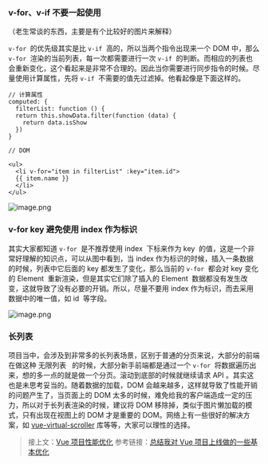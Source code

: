 <!--
 * @Author: wuhaoyuan
 * @Date: 2022-07-06 09:22:28
 * @LastEditTime: 2022-07-06 09:54:27
 * @LastEditors: wuhaoyuan
 * @Description: 
 * @FilePath: /blog/前端性能优化/vue性能优化（续）.md
-->
### v-for、v-if 不要一起使用

（老生常谈的东西，主要是有个比较好的图片来解释）

`v-for`  的优先级其实是比 `v-if`  高的，所以当两个指令出现来一个 DOM 中，那么 `v-for`  渲染的当前列表，每一次都需要进行一次 `v-if`  的判断。而相应的列表也会重新变化，这个看起来是非常不合理的。因此当你需要进行同步指令的时候。尽量使用计算属性，先将 `v-if`  不需要的值先过滤掉。他看起像是下面这样的。

```
// 计算属性
computed: {
  filterList: function () {
  return this.showData.filter(function (data) {
    return data.isShow
  })
}

// DOM

<ul>
  <li v-for="item in filterList" :key="item.id">
  {{ item.name }}
  </li>
</ul>
```

![image.png](https://upload-images.jianshu.io/upload_images/12877063-dd77811e4eb4ce99.png?imageMogr2/auto-orient/strip%7CimageView2/2/w/1240)

### v-for key 避免使用 index 作为标识

其实大家都知道 `v-for`  是不推荐使用 index  下标来作为 key  的值，这是一个非常好理解的知识点，可以从图中看到，当 index 作为标识的时候，插入一条数据的时候，列表中它后面的 key 都发生了变化，那么当前的 `v-for`  都会对 key 变化的 Element  重新渲染，但是其实它们除了插入的 Element  数据都没有发生改变，这就导致了没有必要的开销。所以，尽量不要用 index 作为标识，而去采用数据中的唯一值，如 id  等字段。

![image.png](https://upload-images.jianshu.io/upload_images/12877063-664a9d812be21f17.png?imageMogr2/auto-orient/strip%7CimageView2/2/w/1240)

### 长列表

项目当中，会涉及到非常多的长列表场景，区别于普通的分页来说，大部分的前端在做这种 无限列表   的时候，大部分新手前端都是通过一个 `v-for`  将数据遍历出来，想的多一点的就是做一个分页。滚动到底部的时候就继续请求 API 。其实这也是未思考妥当的。随着数据的加载，DOM 会越来越多，这样就导致了性能开销的问题产生了，当页面上的 DOM 太多的时候，难免给我的客户端造成一定的压力，所以对于长列表渲染的时候，建议将 DOM 移除掉，类似于图片懒加载的模式，只有出现在视图上的 DOM 才是重要的 DOM。网络上有一些很好的解决方案，如 [vue-virtual-scroller](https://github.com/Akryum/vue-virtual-scroller) 库等等，大家可以理性的选择。

> 接上文：[Vue 项目性能优化](https://www.jianshu.com/p/def55b3aef81)
> 参考链接：[总结我对 Vue 项目上线做的一些基本优化](https://juejin.im/post/6850037281559543821)

